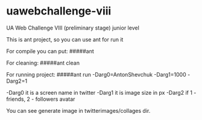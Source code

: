 # uawebchallenge-viii
UA Web Challenge VIII (preliminary stage) junior level

This is ant project, so you can use ant for run it

For compile you can put: 
#####ant

For cleaning: 
#####ant clean

For running project: 
#####ant run -Darg0=AntonShevchuk -Darg1=1000 -Darg2=1

-Darg0 it is a screen name in twitter
-Darg1 it is image size in px
-Darg2 if 1 - friends, 2 - followers avatar

You can see generate image in twitterimages/collages dir.
